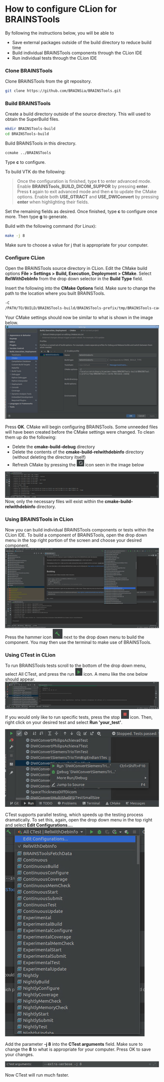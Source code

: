 # How to configure CLion for BRAINSTools
By following the instructions below, you will be able to
* Save external packages outside of the build directory to reduce build time
* Build individual BRAINSTools components through the CLion IDE
* Run individual tests through the CLion IDE

### Clone BRAINSTools
Clone BRAINSTools from the git repository.
```bash
git clone https://github.com/BRAINSia/BRAINSTools.git
```
### Build BRAINSTools
Create a build directory outside of the source directory. This will used to obtain the SuperBuild files.
```bash
mkdir BRAINSTools-build
cd BRAINSTools-build
```
Build BRAINSTools in this directory.
```bash
ccmake ../BRAINSTools
```
Type **c** to configure.

To build VTK do the following:
> Once the configuration is finished, type **t** to enter advanced mode. Enable **BRAINSTools_BUILD_DICOM_SUPPOR** by pressing **enter**. Press **t** again to exit advanced mode and then **c** to update the CMake options. Enable both **USE_GTRACT** and **USE_DWIConvert** by pressing **enter** when highlighting their fields.

Set the remaining fields as desired. Once finished, type **c** to configure once more. Then type **g** to generate.

Build with the following command (for Linux):
```bash
make -j 8
```
Make sure to choose a value for j that is appropriate for your computer.

### Configure CLion
Open the BRAINSTools source directory in CLion.
Edit the CMake build options
**File > Settings > Build, Execution, Deployment > CMake**.
Select **RelWithDebInfo** from the drop down selector in the **Build Type** field.

Insert the following into the **CMake Options** field. Make sure to change the path to the location where you built BRAINSTools.
```bash
-C
/PATH/TO/BUILD/BRAINSTools-build/BRAINSTools-prefix/tmp/BRAINSTools-cache-Release.cmake
```

Your CMake settings should now be similar to what is shown in the image below.
![](images/CMake_settings_window.png)

Press **OK**. CMake will begin configuring BRAINSTools.
Some unneeded files will have been created before the CMake settings were changed. To clean them up do the following:
* Delete the **cmake-build-debug** directory
* Delete the contents of the **cmake-build-relwithdebinfo** directory (without deleting the directory itself)
* Refresh CMake by pressing the ![](images/refresh_icon.png) icon seen in the image below

![](images/CMake_refresh.png)
Now, only the necessary files will exist within the **cmake-build-relwithdebinfo** directory.

### Using BRAINSTools in CLion
Now you can build individual BRAINSTools components or tests within the CLion IDE.
To build a component of BRAINSTools, open the drop down menu in the top right portion of the screen and choose your desired component.
![](images/component_selection.png)
Press the hammer icon ![](images/hammer_icon.png) next to the drop down menu to build the component. You may then use the terminal to make use of BRAINSTools.

### Using CTest in CLion
To run BRAINSTools tests scroll to the bottom of the drop down menu, select All CTest, and press the run ![](images/run_icon.png) icon.
A menu like the one below should appear.
![](images/CTest_menu.png)
If you would only like to run specific tests, press the stop ![](images/stop_icon.png) icon. Then, right click on your desired test and select **Run 'your_test'**.

![](images/run_single_test.png)

CTest supports parallel testing, which speeds up the testing process dramatically. To set this, again, open the drop down menu in the top right and select **Edit Configurations...**.
![](images/edit_configurations.png)

Add the parameter **-j 8** into the **CTest arguments** field. Make sure to change the **8** to what is appropriate for your computer. Press OK to save your changes.

![](images/CTest_parallel_field_entry.png)

Now CTest will run much faster.
